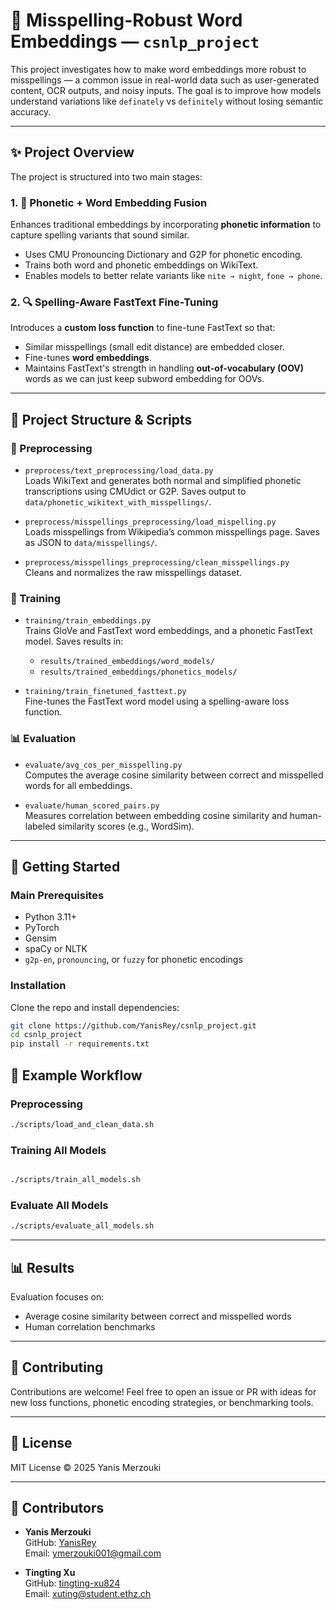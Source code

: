 # 🧠 Misspelling-Robust Word Embeddings — `csnlp_project`

This project investigates how to make word embeddings more robust to misspellings — a common issue in real-world data such as user-generated content, OCR outputs, and noisy inputs. The goal is to improve how models understand variations like `definately` vs `definitely` without losing semantic accuracy.

---

## ✨ Project Overview

The project is structured into two main stages:

### 1. 🔗 Phonetic + Word Embedding Fusion

Enhances traditional embeddings by incorporating **phonetic information** to capture spelling variants that sound similar.

- Uses CMU Pronouncing Dictionary and G2P for phonetic encoding.
- Trains both word and phonetic embeddings on WikiText.
- Enables models to better relate variants like `nite → night`, `fone → phone`.

### 2. 🔍 Spelling-Aware FastText Fine-Tuning

Introduces a **custom loss function** to fine-tune FastText so that:

- Similar misspellings (small edit distance) are embedded closer.
- Fine-tunes **word embeddings**.
- Maintains FastText's strength in handling **out-of-vocabulary (OOV)** words as we can just keep subword embedding for OOVs.

---

## 📁 Project Structure & Scripts

### 🧹 Preprocessing

- `preprocess/text_preprocessing/load_data.py`  
  Loads WikiText and generates both normal and simplified phonetic transcriptions using CMUdict or G2P. Saves output to `data/phonetic_wikitext_with_misspellings/`.

- `preprocess/misspellings_preprocessing/load_mispelling.py`  
  Loads misspellings from Wikipedia’s common misspellings page. Saves as JSON to `data/misspellings/`.

- `preprocess/misspellings_preprocessing/clean_misspellings.py`  
  Cleans and normalizes the raw misspellings dataset.

### 🧠 Training

- `training/train_embeddings.py`  
  Trains GloVe and FastText word embeddings, and a phonetic FastText model. Saves results in:

  - `results/trained_embeddings/word_models/`
  - `results/trained_embeddings/phonetics_models/`

- `training/train_finetuned_fasttext.py`  
  Fine-tunes the FastText word model using a spelling-aware loss function.

### 📊 Evaluation

- `evaluate/avg_cos_per_misspelling.py`  
  Computes the average cosine similarity between correct and misspelled words for all embeddings.

- `evaluate/human_scored_pairs.py`  
  Measures correlation between embedding cosine similarity and human-labeled similarity scores (e.g., WordSim).

---

## 🚀 Getting Started

### Main Prerequisites

- Python 3.11+
- PyTorch
- Gensim
- spaCy or NLTK
- `g2p-en`, `pronouncing`, or `fuzzy` for phonetic encodings

### Installation

Clone the repo and install dependencies:

```bash
git clone https://github.com/YanisRey/csnlp_project.git
cd csnlp_project
pip install -r requirements.txt
```

## 🔧 Example Workflow

### Preprocessing

```bash
./scripts/load_and_clean_data.sh
```

### Training All Models

```bash

./scripts/train_all_models.sh
```

### Evaluate All Models

```bash
./scripts/evaluate_all_models.sh
```

---

## 📊 Results

Evaluation focuses on:

- Average cosine similarity between correct and misspelled words
- Human correlation benchmarks

---

## 🤝 Contributing

Contributions are welcome! Feel free to open an issue or PR with ideas for new loss functions, phonetic encoding strategies, or benchmarking tools.

---

## 📄 License

MIT License © 2025 Yanis Merzouki

---

## 👥 Contributors

- **Yanis Merzouki**  
  GitHub: [YanisRey](https://github.com/YanisRey)  
  Email: ymerzouki001@gmail.com

- **Tingting Xu**  
  GitHub: [tingting-xu824](https://github.com/tingting-xu824)  
  Email: xuting@student.ethz.ch
